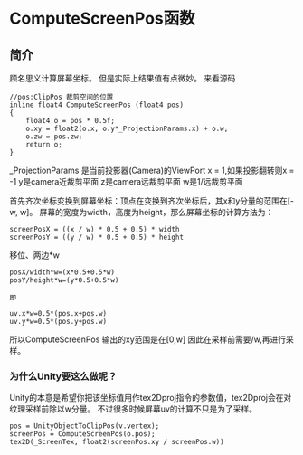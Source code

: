 ﻿# ComputeScreenPos函数
## 简介 
顾名思义计算屏幕坐标。
但是实际上结果值有点微妙。
来看源码
``` Unity核心代码
//pos:ClipPos 裁剪空间的位置
inline float4 ComputeScreenPos (float4 pos)
{
    float4 o = pos * 0.5f;
    o.xy = float2(o.x, o.y*_ProjectionParams.x) + o.w;
    o.zw = pos.zw;
    return o;
}
```
_ProjectionParams 是当前投影器(Camera)的ViewPort
x = 1,如果投影翻转则x = -1
y是camera近裁剪平面
z是camera远裁剪平面
w是1/远裁剪平面

首先齐次坐标变换到屏幕坐标：顶点在变换到齐次坐标后，其x和y分量的范围在[-w, w]。
屏幕的宽度为width，高度为height，那么屏幕坐标的计算方法为：
``` 原始算式
screenPosX = ((x / w) * 0.5 + 0.5) * width
screenPosY = ((y / w) * 0.5 + 0.5) * height
```
移位、两边*w
``` 转换算式
posX/width*w=(x*0.5+0.5*w)
posY/height*w=(y*0.5+0.5*w)

即

uv.x*w=0.5*(pos.x+pos.w)
uv.y*w=0.5*(pos.y+pos.w)

```

所以ComputeScreenPos 输出的xy范围是在[0,w]
因此在采样前需要/w,再进行采样。

### 为什么Unity要这么做呢？

Unity的本意是希望你把该坐标值用作tex2Dproj指令的参数值，tex2Dproj会在对纹理采样前除以w分量。
不过很多时候屏幕uv的计算不只是为了采样。
``` 常见用法
pos = UnityObjectToClipPos(v.vertex);
screenPos = ComputeScreenPos(o.pos);
tex2D(_ScreenTex, float2(screenPos.xy / screenPos.w))
```